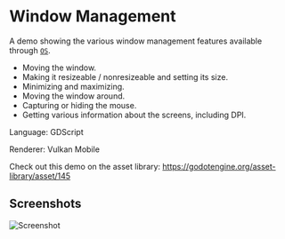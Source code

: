 # Window Management

A demo showing the various window management features available through
[`OS`](https://docs.godotengine.org/en/latest/classes/class_os.html).

- Moving the window.
- Making it resizeable / nonresizeable and setting its size.
- Minimizing and maximizing.
- Moving the window around.
- Capturing or hiding the mouse.
- Getting various information about the screens, including DPI.

Language: GDScript

Renderer: Vulkan Mobile

Check out this demo on the asset library: https://godotengine.org/asset-library/asset/145

## Screenshots

![Screenshot](screenshots/window.png)
